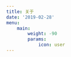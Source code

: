 ```yaml
---
title: 关于
date: '2019-02-28'
menu:
    main: 
        weight: -90
        params:
            icon: user
---
```

